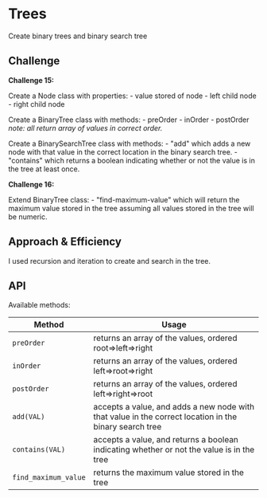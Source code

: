 # Trees

Create binary trees and binary search tree

## Challenge

**Challenge 15:**

Create a Node class with properties:
    - value stored of node
    - left child node
    - right child node

Create a BinaryTree class with methods:
    - preOrder
    - inOrder
    - postOrder
    *note: all return array of values in correct order.*

Create a BinarySearchTree class with methods:
    - "add" which adds a new node with that value in the correct location in the binary search tree.
    - "contains" which returns a boolean indicating whether or not the value is in the tree at least once.

**Challenge 16:**

Extend BinaryTree class:
    - "find-maximum-value" which will return the maximum value stored in the tree assuming all values stored in the tree will be numeric.

## Approach & Efficiency

I used recursion and iteration to create and search in the tree.

## API

Available methods:

| Method | Usage|
| --- | --- |
| `preOrder` | returns an array of the values, ordered root=>left=>right |
| `inOrder` | returns an array of the values, ordered left=>root=>right |
| `postOrder` | returns an array of the values, ordered left=>right=>root |
| `add(VAL)` | accepts a value, and adds a new node with that value in the correct location in the binary search tree |
| `contains(VAL)` | accepts a value, and returns a boolean indicating whether or not the value is in the tree |
| `find_maximum_value` | returns the maximum value stored in the tree |
